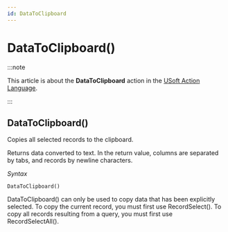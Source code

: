 ```yaml
---
id: DataToClipboard
---
```


# DataToClipboard()




:::note

This article is about the **DataToClipboard** action in the [USoft Action Language](/docs/Task_flow/Action_Language_reference/USoft_Action_Language.md).

:::

## **DataToClipboard()**

Copies all selected records to the clipboard.

Returns data converted to text. In the return value, columns are separated by tabs, and records by newline characters.

*Syntax*

```
DataToClipboard()
```

DataToClipboard() can only be used to copy data that has been explicitly selected. To copy the current record, you must first use RecordSelect(). To copy all records resulting from a query, you must first use RecordSelectAll().